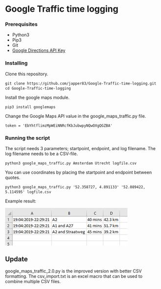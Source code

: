 # Google Traffic time logging

### Prerequisites
* Python3 
* Pip3 
* Git 
* [Google Directions API Key](https://cloud.google.com/maps-platform/?apis=routes) 

### Installing
Clone this repository.
```
git clone https://github.com/japper83/Google-Traffic-time-logging.git
cd Google-Traffic-time-logging
```

Install the google maps module.
```
pip3 install googlemaps
```

Change the Google Maps API value in the google_maps_traffic.py file.
```
token = 'EbYhtflimzMpWEiNNRcfKbJubwpyNQwOXgQGZBA'
```

### Running the script
The script needs 3 parameters; startpoint, endpoint, and log filename. The log filename needs to be a CSV-file.
```
python3 google_maps_traffic.py Amsterdam Utrecht logfile.csv
```

You can use coordinates by placing the startpoint and endpoint between quotes.
```
python3 google_maps_traffic.py '52.358727, 4.891133' '52.089422, 5.114595' logfile.csv
```
Example result:

![alt text](https://github.com/japper83/Google-Traffic-time-logging/blob/master/result.PNG)



## Update
google_maps_traffic_2.0.py is the improved version with better CSV formatting.
The csv_import.txt is an excel macro that can be used to combine multiple CSV files. 




